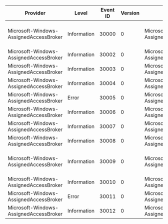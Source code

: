 Provider                                |  Level        |  Event ID  |  Version  |  Channel                                       |  Task                                         |  Opcode  |  Keyword  |  Message
----------------------------------------|---------------|------------|-----------|------------------------------------------------|-----------------------------------------------|----------|-----------|---------------------------------------------------------------------------------------------------------
Microsoft-Windows-AssignedAccessBroker  |  Information  |  30000     |  0        |  Microsoft-Windows-AssignedAccessBroker/Admin  |  ActivateAssignedAccessApplication            |          |           |  Activated above lock app {AboveLockAppAUMID} using interface {InterfaceType} with return code {HResult}
Microsoft-Windows-AssignedAccessBroker  |  Information  |  30002     |  0        |  Microsoft-Windows-AssignedAccessBroker/Admin  |  WaitForAssignedAccessApplicationToDie        |          |           |
Microsoft-Windows-AssignedAccessBroker  |  Information  |  30003     |  0        |  Microsoft-Windows-AssignedAccessBroker/Admin  |  WaitForAssignedAccessApplicationToDie        |          |           |  Above lock app exited with result code {Result}
Microsoft-Windows-AssignedAccessBroker  |  Information  |  30004     |  0        |  Microsoft-Windows-AssignedAccessBroker/Admin  |  CustomTask                                   |          |           |  This is a custom event; see details for more information
Microsoft-Windows-AssignedAccessBroker  |  Error        |  30005     |  0        |  Microsoft-Windows-AssignedAccessBroker/Admin  |  LockFrameworkQueryTask                       |          |           |  Failed to get {Interface} with return code {HResult}
Microsoft-Windows-AssignedAccessBroker  |  Information  |  30006     |  0        |  Microsoft-Windows-AssignedAccessBroker/Admin  |  UnlockTask                                   |          |           |
Microsoft-Windows-AssignedAccessBroker  |  Information  |  30007     |  0        |  Microsoft-Windows-AssignedAccessBroker/Admin  |  LockAppPidTask                               |          |           |  {Interface} failed with return code {HResult}
Microsoft-Windows-AssignedAccessBroker  |  Information  |  30008     |  0        |  Microsoft-Windows-AssignedAccessBroker/Admin  |  AbovelockToastTask                           |          |           |  Abovelock toast operation {Operation} failed with return code {HResult}
Microsoft-Windows-AssignedAccessBroker  |  Information  |  30009     |  0        |  Microsoft-Windows-AssignedAccessBroker/Admin  |  SetPowerManagerStatusTask                    |          |           |  Set PowerRequestActiveLockScreenInternal request action {RequestAction}; returns code {HResult}
Microsoft-Windows-AssignedAccessBroker  |  Information  |  30010     |  0        |  Microsoft-Windows-AssignedAccessBroker/Admin  |  ClosePowerRequestHandleTask                  |          |           |  Close power request handle returns {Result}
Microsoft-Windows-AssignedAccessBroker  |  Error        |  30011     |  0        |  Microsoft-Windows-AssignedAccessBroker/Admin  |  ReportUnresponsiveAssignedAccessApplication  |          |           |
Microsoft-Windows-AssignedAccessBroker  |  Information  |  30012     |  0        |  Microsoft-Windows-AssignedAccessBroker/Admin  |  AppSpecificSettingsTask                      |          |           |